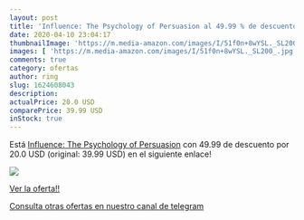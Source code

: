 ```yaml
---
layout: post
title: 'Influence: The Psychology of Persuasion al 49.99 % de descuento'
date: 2020-04-10 23:04:17
thumbnailImage: 'https://m.media-amazon.com/images/I/51f0n+8wYSL._SL200_.jpg'
images: [ 'https://m.media-amazon.com/images/I/51f0n+8wYSL._SL200_.jpg' ]
comments: true
category: ofertas
author: ring
slug: 1624608043
description:
actualPrice: 20.0 USD
comparePrice: 39.99 USD
inStock: true
---
```


Está [Influence: The Psychology of Persuasion](https://www.amazon.com/dp/1624608043/?tag=redken08-20) con 49.99 de descuento por 20.0 USD (original: 39.99 USD) en el siguiente enlace!

[![](https://m.media-amazon.com/images/I/51f0n+8wYSL._SL200_.jpg)](https://www.amazon.com/dp/1624608043/?tag=redken08-20)

[Ver la oferta!!](https://www.amazon.com/dp/1624608043/?tag=redken08-20)

[Consulta otras ofertas en nuestro canal de telegram](https://t.me/s/ofertas25)
